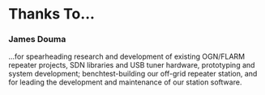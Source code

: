 # Thanks To...

### James Douma
...for spearheading research and development of existing OGN/FLARM repeater projects, SDN libraries and USB tuner hardware, prototyping and system development;  benchtest-building our off-grid repeater station, and for leading the development and maintenance of our station software.
